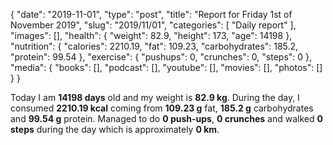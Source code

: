 {
    "date": "2019-11-01",
    "type": "post",
    "title": "Report for Friday 1st of November 2019",
    "slug": "2019\/11\/01",
    "categories": [
        "Daily report"
    ],
    "images": [],
    "health": {
        "weight": 82.9,
        "height": 173,
        "age": 14198
    },
    "nutrition": {
        "calories": 2210.19,
        "fat": 109.23,
        "carbohydrates": 185.2,
        "protein": 99.54
    },
    "exercise": {
        "pushups": 0,
        "crunches": 0,
        "steps": 0
    },
    "media": {
        "books": [],
        "podcast": [],
        "youtube": [],
        "movies": [],
        "photos": []
    }
}

Today I am <strong>14198 days</strong> old and my weight is <strong>82.9 kg</strong>. During the day, I consumed <strong>2210.19 kcal</strong> coming from <strong>109.23 g</strong> fat, <strong>185.2 g</strong> carbohydrates and <strong>99.54 g</strong> protein. Managed to do <strong>0 push-ups</strong>, <strong>0 crunches</strong> and walked <strong>0 steps</strong> during the day which is approximately <strong>0 km</strong>.